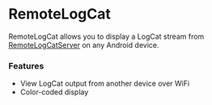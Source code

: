 # RemoteLogCat

RemoteLogCat allows you to display a LogCat stream from [RemoteLogCatServer][1] on any Android device.

### Features
- View LogCat output from another device over WiFi
- Color-coded display

[1]: https://github.com/jmcdale/RemoteLogCatServer
